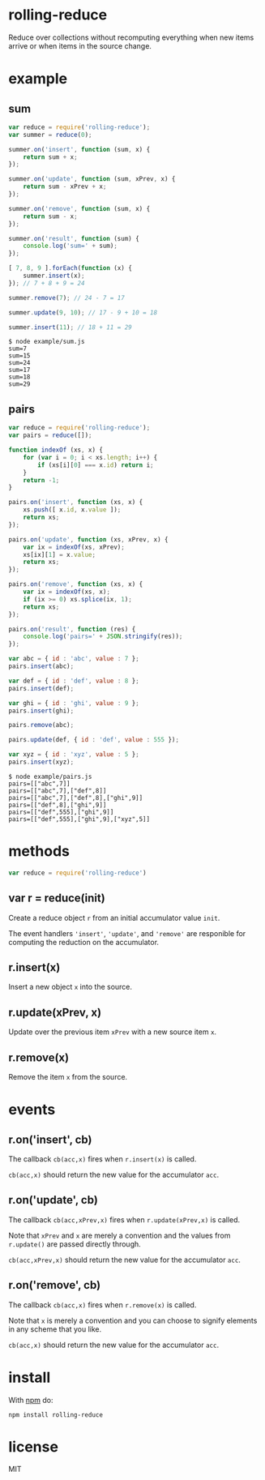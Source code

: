 # rolling-reduce

Reduce over collections without recomputing everything when new items arrive or
when items in the source change.

# example

## sum

``` js
var reduce = require('rolling-reduce');
var summer = reduce(0);

summer.on('insert', function (sum, x) {
    return sum + x;
});

summer.on('update', function (sum, xPrev, x) {
    return sum - xPrev + x;
});

summer.on('remove', function (sum, x) {
    return sum - x;
});

summer.on('result', function (sum) {
    console.log('sum=' + sum);
});

[ 7, 8, 9 ].forEach(function (x) {
    summer.insert(x);
}); // 7 + 8 + 9 = 24

summer.remove(7); // 24 - 7 = 17

summer.update(9, 10); // 17 - 9 + 10 = 18

summer.insert(11); // 18 + 11 = 29
```

```
$ node example/sum.js
sum=7
sum=15
sum=24
sum=17
sum=18
sum=29
```

## pairs

``` js
var reduce = require('rolling-reduce');
var pairs = reduce([]);

function indexOf (xs, x) {
    for (var i = 0; i < xs.length; i++) {
        if (xs[i][0] === x.id) return i;
    }
    return -1;
}

pairs.on('insert', function (xs, x) {
    xs.push([ x.id, x.value ]);
    return xs;
});

pairs.on('update', function (xs, xPrev, x) {
    var ix = indexOf(xs, xPrev);
    xs[ix][1] = x.value;
    return xs;
});

pairs.on('remove', function (xs, x) {
    var ix = indexOf(xs, x);
    if (ix >= 0) xs.splice(ix, 1);
    return xs;
});

pairs.on('result', function (res) {
    console.log('pairs=' + JSON.stringify(res));
});

var abc = { id : 'abc', value : 7 };
pairs.insert(abc);

var def = { id : 'def', value : 8 };
pairs.insert(def);

var ghi = { id : 'ghi', value : 9 };
pairs.insert(ghi);

pairs.remove(abc);

pairs.update(def, { id : 'def', value : 555 });

var xyz = { id : 'xyz', value : 5 };
pairs.insert(xyz);
```

```
$ node example/pairs.js
pairs=[["abc",7]]
pairs=[["abc",7],["def",8]]
pairs=[["abc",7],["def",8],["ghi",9]]
pairs=[["def",8],["ghi",9]]
pairs=[["def",555],["ghi",9]]
pairs=[["def",555],["ghi",9],["xyz",5]]
```

# methods

``` js
var reduce = require('rolling-reduce')
```

## var r = reduce(init)

Create a reduce object `r` from an initial accumulator value `init`.

The event handlers `'insert'`, `'update'`, and `'remove'` are responible for
computing the reduction on the accumulator.

## r.insert(x)

Insert a new object `x` into the source.

## r.update(xPrev, x)

Update over the previous item `xPrev` with a new source item `x`.

## r.remove(x)

Remove the item `x` from the source.

# events

## r.on('insert', cb)

The callback `cb(acc,x)` fires when `r.insert(x)` is called.

`cb(acc,x)` should return the new value for the accumulator `acc`.

## r.on('update', cb)

The callback `cb(acc,xPrev,x)` fires when `r.update(xPrev,x)` is called.

Note that `xPrev` and `x` are merely a convention and the values from
`r.update()` are passed directly through.

`cb(acc,xPrev,x)` should return the new value for the accumulator `acc`.

## r.on('remove', cb)

The callback `cb(acc,x)` fires when `r.remove(x)` is called.

Note that `x` is merely a convention and you can choose to signify elements in
any scheme that you like.

`cb(acc,x)` should return the new value for the accumulator `acc`.

# install

With [npm](https://npmjs.org) do:

```
npm install rolling-reduce
```

# license

MIT
